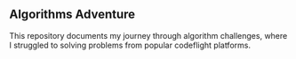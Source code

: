 ## Algorithms Adventure

This repository documents my journey through algorithm challenges, where I struggled to 
solving problems from popular codeflight platforms.
